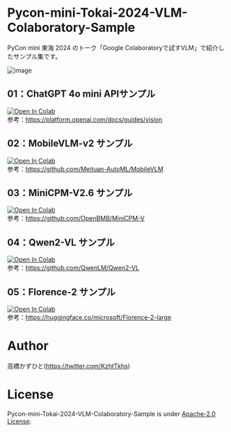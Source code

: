 # Pycon-mini-Tokai-2024-VLM-Colaboratory-Sample
PyCon mini 東海 2024 のトーク「Google Colaboratoryで試すVLM」で紹介したサンプル集です。

![image](https://github.com/user-attachments/assets/59bc1f90-7fa6-4f98-86eb-3a4f2054f06b)


## 01：ChatGPT 4o mini APIサンプル
[![Open In Colab](https://colab.research.google.com/assets/colab-badge.svg)](https://colab.research.google.com/github/Kazuhito00/Pycon-mini-Tokai-2024-VLM-Colaboratory-Sample/blob/main/01.OpenAI-Chat-Completions-API.ipynb)<br>
参考：https://platform.openai.com/docs/guides/vision

## 02：MobileVLM-v2 サンプル
[![Open In Colab](https://colab.research.google.com/assets/colab-badge.svg)](https://colab.research.google.com/github/Kazuhito00/Pycon-mini-Tokai-2024-VLM-Colaboratory-Sample/blob/main/02.MobileVLM-V2.ipynb)<br>
参考：https://github.com/Meituan-AutoML/MobileVLM

## 03：MiniCPM-V2.6 サンプル
[![Open In Colab](https://colab.research.google.com/assets/colab-badge.svg)](https://colab.research.google.com/github/Kazuhito00/Pycon-mini-Tokai-2024-VLM-Colaboratory-Sample/blob/main/03.MiniCPM-V2.6.ipynb)<br>
参考：https://github.com/OpenBMB/MiniCPM-V

## 04：Qwen2-VL サンプル
[![Open In Colab](https://colab.research.google.com/assets/colab-badge.svg)](https://colab.research.google.com/github/Kazuhito00/Pycon-mini-Tokai-2024-VLM-Colaboratory-Sample/blob/main/04.Qwen2-VL.ipynb)<br>
参考：https://github.com/QwenLM/Qwen2-VL

## 05：Florence-2 サンプル
[![Open In Colab](https://colab.research.google.com/assets/colab-badge.svg)](https://colab.research.google.com/github/Kazuhito00/Pycon-mini-Tokai-2024-VLM-Colaboratory-Sample/blob/main/05.Florence-2.ipynb)<br>
参考：https://huggingface.co/microsoft/Florence-2-large

# Author
高橋かずひと(https://twitter.com/KzhtTkhs)
 
# License 
Pycon-mini-Tokai-2024-VLM-Colaboratory-Sample is under [Apache-2.0 License](LICENSE).
